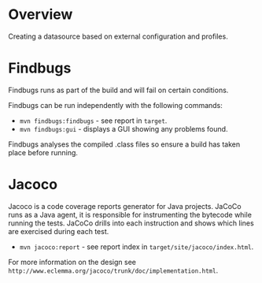 # Overview
Creating a datasource based on external configuration and profiles.

# Findbugs
Findbugs runs as part of the build and will fail on certain conditions.

Findbugs can be run independently with the following commands:
 - `mvn findbugs:findbugs` - see report in `target`.
 - `mvn findbugs:gui` - displays a GUI showing any problems found.

Findbugs analyses the compiled .class files so ensure a build has taken place before running.

# Jacoco
Jacoco is a code coverage reports generator for Java projects. JaCoCo runs as a Java agent, it is responsible for instrumenting the bytecode while running the tests. JaCoCo drills into each instruction and shows which lines are exercised during each test. 
 - `mvn jacoco:report` - see report index in `target/site/jacoco/index.html`.
 
 For more information on the design see `http://www.eclemma.org/jacoco/trunk/doc/implementation.html`.
